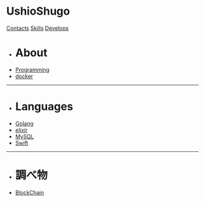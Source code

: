 UshioShugo
==========

[Contacts](index.md)
[Skills](skills.md)
[Develops]()

  * # About
  * [Programming](programming/index.md)
  * [docker](docker/index.md)
  ----
  * # Languages
  * [Golang](golang/index.md)
  * [elixir](elixir/index.md)
  * [MySQL](mysql/index.md)
  * [Swift](swift/index.md)
  ----
  * # 調べ物
  * [BlockChain](blockchain/index.md)
